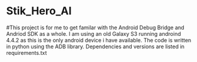 # Stik_Hero_AI
#This project is for me to get familar with the Android Debug Bridge and Andriod SDK as a whole. I am using an old Galaxy S3 running androind 4.4.2 as this is the only android device i have available. The code is written in python using the ADB library. Dependencies and versions are listed in requirements.txt

